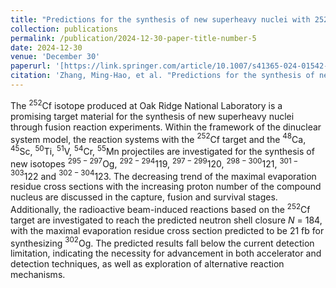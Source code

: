 ```yaml
---
title: "Predictions for the synthesis of new superheavy nuclei with 252Cf target"
collection: publications
permalink: /publication/2024-12-30-paper-title-number-5
date: 2024-12-30
venue: 'December 30'
paperurl: '[https://link.springer.com/article/10.1007/s41365-024-01542-x](https://iopscience.iop.org/article/10.1088/1674-1137/ada3cc)'
citation: 'Zhang, Ming-Hao, et al. "Predictions for the synthesis of new superheavy nuclei with 252Cf target."  Chinese Physics C 36.9 (2024): 95.'
---
```


The $^{252}$Cf isotope produced at Oak Ridge National Laboratory is a promising target material for the synthesis of new superheavy nuclei through fusion reaction experiments. Within the framework of the dinuclear system model, the reaction systems with the $^{252}$Cf target and the $^{48}$Ca, $^{45}$Sc, $^{50}$Ti, $^{51}$V, $^{54}$Cr, $^{55}$Mn projectiles are investigated for the synthesis of new isotopes $^{295-297}$Og, $^{292-294}$119, $^{297-299}$120, $^{298-300}$121, $^{301-303}$122 and $^{302-304}$123. The decreasing trend of the maximal evaporation residue cross sections with the increasing proton number of the compound nucleus are discussed in the capture, fusion and survival stages. Additionally, the radioactive beam-induced reactions based on the $^{252}$Cf target are investigated to reach the predicted neutron shell closure $N$ = 184, with the maximal evaporation residue cross section predicted to be 21 fb for synthesizing $^{302}$Og. The predicted results fall below the current detection limitation, indicating the necessity for advancement in both accelerator and detection techniques, as well as exploration of alternative reaction mechanisms.
